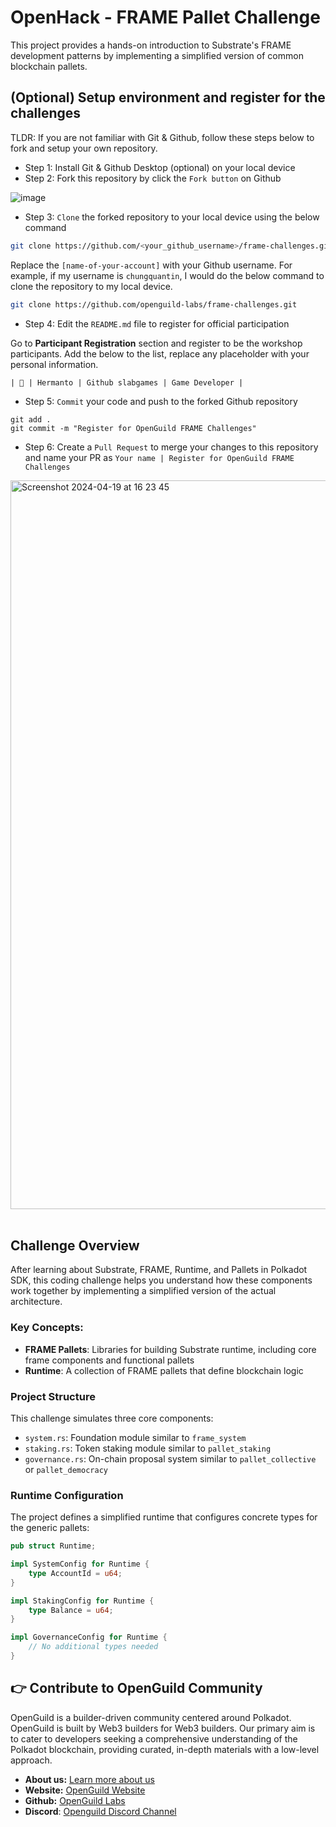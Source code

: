 # OpenHack - FRAME Pallet Challenge

This project provides a hands-on introduction to Substrate's FRAME development patterns by implementing a simplified version of common blockchain pallets.

## (Optional) Setup environment and register for the challenges

TLDR: If you are not familiar with Git & Github, follow these steps below to fork and setup your own repository.

- Step 1: Install Git & Github Desktop (optional) on your local device
- Step 2: Fork this repository by click the `Fork button` on Github

![image](https://github.com/openguild-labs/open-hack-rust-starter/assets/56880684/7fa2f01a-b523-4208-92db-d8af7a274d98)

- Step 3: `Clone` the forked repository to your local device using the below command

```sh
git clone https://github.com/<your_github_username>/frame-challenges.git
```

Replace the `[name-of-your-account]` with your Github username. For example, if my username is `chungquantin`, I would do the below command to clone the repository to my local device.

```sh
git clone https://github.com/openguild-labs/frame-challenges.git
```

- Step 4: Edit the `README.md` file to register for official participation

Go to **Participant Registration** section and register to be the workshop participants. Add the below to the list, replace any placeholder with your personal information.

```
| 🦄 | Hermanto | Github slabgames | Game Developer |
```

- Step 5: `Commit` your code and push to the forked Github repository

```
git add .
git commit -m "Register for OpenGuild FRAME Challenges"
```

- Step 6: Create a `Pull Request` to merge your changes to this repository and name your PR as `Your name | Register for OpenGuild FRAME Challenges`

<img width="1166" alt="Screenshot 2024-04-19 at 16 23 45" src="https://github.com/openguild-labs/open-hack-rust-starter/assets/56880684/7554ca7d-da68-4a23-893a-4f2c11a78d37">

<br/>

<div align="center">

</div>

<br/>

## Challenge Overview

After learning about Substrate, FRAME, Runtime, and Pallets in Polkadot SDK, this coding challenge helps you understand how these components work together by implementing a simplified version of the actual architecture.

### Key Concepts:

- **FRAME Pallets**: Libraries for building Substrate runtime, including core frame components and functional pallets
- **Runtime**: A collection of FRAME pallets that define blockchain logic

### Project Structure

This challenge simulates three core components:
- `system.rs`: Foundation module similar to `frame_system`
- `staking.rs`: Token staking module similar to `pallet_staking`
- `governance.rs`: On-chain proposal system similar to `pallet_collective` or `pallet_democracy`

### Runtime Configuration

The project defines a simplified runtime that configures concrete types for the generic pallets:

```rust
pub struct Runtime;

impl SystemConfig for Runtime {
    type AccountId = u64;
}

impl StakingConfig for Runtime {
    type Balance = u64;
}

impl GovernanceConfig for Runtime {
    // No additional types needed
}
```

## 👉 Contribute to OpenGuild Community

OpenGuild is a builder-driven community centered around Polkadot. OpenGuild is built by Web3 builders for Web3 builders. Our primary aim is to cater to developers seeking a comprehensive understanding of the Polkadot blockchain, providing curated, in-depth materials with a low-level approach.

- **About us:** [Learn more about us](https://openguild.wtf/about)
- **Website:** [OpenGuild Website](https://openguild.wtf/)
- **Github:** [OpenGuild Labs](https://github.com/openguild-labs)
- **Discord**: [Openguild Discord Channel](https://discord.gg/bcjMzxqtD7)
